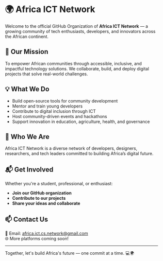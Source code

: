 # 🌍 Africa ICT Network

Welcome to the official GitHub Organization of **Africa ICT Network** — a growing community of tech enthusiasts, developers, and innovators across the African continent.

## 🚀 Our Mission
To empower African communities through accessible, inclusive, and impactful technology solutions. We collaborate, build, and deploy digital projects that solve real-world challenges.

## 💡 What We Do
- Build open-source tools for community development
- Mentor and train young developers
- Contribute to digital inclusion through ICT
- Host community-driven events and hackathons
- Support innovation in education, agriculture, health, and governance

## 👥 Who We Are
Africa ICT Network is a diverse network of developers, designers, researchers, and tech leaders committed to building Africa’s digital future.

## 📬 Get Involved
Whether you're a student, professional, or enthusiast:
- **Join our GitHub organization**
- **Contribute to our projects**
- **Share your ideas and collaborate**

## 📫 Contact Us
📧 Email: [africa.ict.cs.network@gmail.com](mailto:africa.ict.cs.network@gmail.com)  
🌐 More platforms coming soon!

---

Together, let's build Africa's future — one commit at a time. 💻🌍

